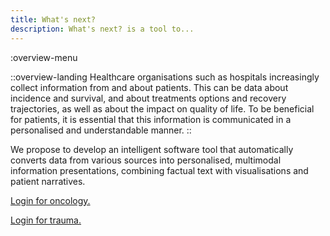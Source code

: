 ```yaml
---
title: What's next?
description: What's next? is a tool to...
--- 
```


:overview-menu

::overview-landing 
Healthcare organisations such as hospitals increasingly collect information from and about patients. This can be data about incidence and survival, and about treatments options and recovery trajectories, as well as about the impact on quality of life. To be beneficial for patients, it is essential that this information is communicated in a personalised and understandable manner. 
::

We propose to develop an intelligent software tool that automatically converts data from various sources into personalised, multimodal information presentations, combining factual text with visualisations and patient narratives. 

[Login for oncology.](/login?type=oncology)

[Login for trauma.]((/login?type=trauma))